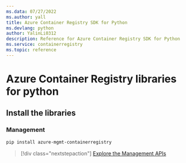 ```yaml
---
ms.data: 07/27/2022
ms.author: yall
title: Azure Container Registry SDK for Python
ms.devlang: python
author: YalinLi0312
description: Reference for Azure Container Registry SDK for Python
ms.service: containerregistry
ms.topic: reference
---
```

# Azure Container Registry libraries for python

## Install the libraries


### Management

```bash
pip install azure-mgmt-containerregistry
```
> [!div class="nextstepaction"]
> [Explore the Management APIs](/python/api/overview/azure/containerregistry/management)